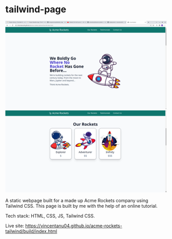 # tailwind-page
![Alt text](build/img/tailwind1.png)
![Alt text](build/img/tailwind2.png)

A static webpage built for a made up Acme Rockets company using Tailwind CSS. This page is built by me with the help of an online tutorial.

Tech stack: HTML, CSS, JS, Tailwind CSS.

Live site: https://vincentanu04.github.io/acme-rockets-tailwind/build/index.html

